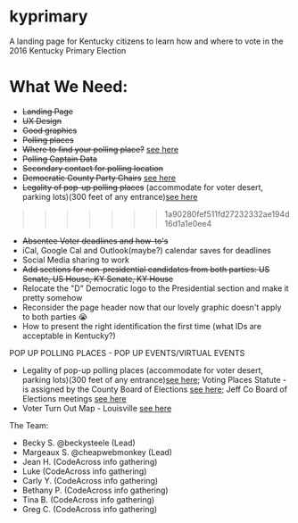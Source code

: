 # kyprimary
A landing page for Kentucky citizens to learn how and where to vote in the 2016 Kentucky Primary Election

# What We Need:

* ~~Landing Page~~
* ~~UX Design~~
* ~~Good graphics~~
* ~~Polling places~~
*   ~~Where to find your polling place?~~ [see here](https://vrsws.sos.ky.gov/vic/)
* ~~Polling Captain Data~~
* ~~Secondary contact for polling location~~
*   ~~Democratic County Party Chairs~~ [see here](http://kydemocrat.com/county_parties)
* ~~Legality of pop-up polling places~~ (accommodate for voter desert, parking lots)(300 feet of any entrance)[see here](https://www.supportthevoter.gov/files/2013/12/state-laws-polling-place-electioneering-102912.pdf)
>>>>>>> 1a90280fef511fd27232332ae194d16d1a1e0ee4
* ~~Absentee Voter deadlines and how-to's~~
* iCal, Google Cal and Outlook(maybe?) calendar saves for deadlines
* Social Media sharing to work
* ~~Add sections for non-presidential candidates from both parties: US Senate, US House, KY Senate, KY House~~
* Relocate the "D" Democratic logo to the Presidential section and make it pretty somehow
* Reconsider the page header now that our lovely graphic doesn't apply to both parties :sob:
* How to present the right identification the first time (what IDs are acceptable in Kentucky?)

POP UP POLLING PLACES - POP UP EVENTS/VIRTUAL EVENTS
* Legality of pop-up polling places (accommodate for voter desert, parking lots)(300 feet of any entrance)[see here](https://www.supportthevoter.gov/files/2013/12/state-laws-polling-place-electioneering-102912.pdf); Voting Places Statute - is assigned by the County Board of Elections [see here](http://www.lrc.ky.gov/Statutes/statute.aspx?id=27364); Jeff Co Board of Elections meetings [see here](http://www.elections.jeffersoncountyclerk.org/pdfs/Board_Election-Meeting-Dates.pdf)
* Voter Turn Out Map - Louisville [see here](http://www.civicdataalliance.org/louisville-voter-precinct-turnout/)


The Team:
* Becky S. @beckysteele (Lead)
* Margeaux S. @cheapwebmonkey (Lead)
* Jean H. (CodeAcross info gathering)
* Luke (CodeAcross info gathering)
* Carly Y. (CodeAcross info gathering)
* Bethany P. (CodeAcross info gathering)
* Tina B. (CodeAcross info gathering)
* Greg C. (CodeAcross info gathering)
